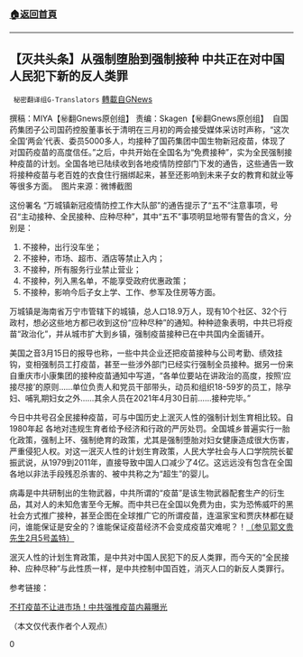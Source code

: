 ###  [:house:返回首頁](https://github.com/ourhimalayas/txt)
---

## 【灭共头条】从强制堕胎到强制接种 中共正在对中国人民犯下新的反人类罪
` 秘密翻译组G-Translators` [轉載自GNews](https://gnews.org/zh-hans/1042548/)

撰稿：MIYA【㊙️翻Gnews原创组】
责编：Skagen【㊙️翻Gnews原创组】
![]()
自国药集团子公司国药控股董事长于清明在三月初的两会接受媒体采访时声称，“这次全国‘两会’代表、委员5000多人，均接种了国药集团中国生物新冠疫苗，体现了对国药疫苗的高度信任。”之后，中共开始在全国名为“免费接种”，实为全民强制接种疫苗的计划。全国各地已陆续收到各地疫情防控部门下发的通告，这些通告一致将接种疫苗与老百姓的衣食住行捆绑起来，甚至还影响到未来子女的教育和就业等等很多方面。
![]()
图片来源：微博截图

这份署名 “万城镇新冠疫情防控工作大队部”的通告提示了“五不”注意事项，号召“主动接种、全民接种、应种尽种”，其中“五不”事项明显地带有警告的含义，分别是：

1. 不接种，出行没车坐；
2. 不接种，市场、超市、酒店等禁止入内；
3. 不接种，所有服务行业禁止营业；
4. 不接种，列入黑名单，不能享受政府优惠政策；
5. 不接种，影响今后子女上学、工作、参军及住房等方面。


万城镇是海南省万宁市管辖下的城镇，总人口18.9万人，现有10个社区、32个行政村，想必这些地方都已收到这份“应种尽种”的通知。种种迹象表明，中共已将疫苗“政治化”，并从城市扩大到乡镇，强制疫苗接种已在中共国内全面铺开。

美国之音3月15日的报导也称，一些中共企业还把疫苗接种与公司考勤、绩效挂钩，变相强制员工打疫苗，甚至一些涉外部门已经实行强制全员接种。据另一份来自重庆市小康集团的接种疫苗通知中写道，“各单位要站在讲政治的高度，按照‘应接尽接’的原则……单位负责人和党员干部带头，动员和组织18-59岁的员工，除孕妇、哺乳期妇女之外……其余人员在2021年4月30日前……接种完毕。”

今日中共号召全民接种疫苗，可与中国历史上泯灭人性的强制计划生育相比较。自1980年起 各地对违规生育者给予经济和行政的严厉处罚。全国城乡普遍实行一胎化政策，强制上环、强制绝育的政策，尤其是强制堕胎对妇女健康造成很大伤害，严重侵犯人权。对这一泯灭人性的计划生育政策，人民大学社会与人口学院院长翟振武说，从1979到2011年，直接导致中国人口减少了4亿。这远远没有包含在全国各地以非法手段残忍杀害的、被中共称之为“超生”的婴儿。

病毒是中共研制出的生物武器，中共所谓的“疫苗”是该生物武器配套生产的衍生品，其对人的未知危害至今无解。而中共已在全国以免费为由，实为恐怖威吓的黑社会方式推广接种，甚至企图在全球推广它的所谓疫苗，连温家宝和贾庆林都在疑问，谁能保证是安全的？谁能保证疫苗经济不会变成疫苗灾难呢？！[（参见郭文贵先生2月5号盖特）](https://gtv.org/getter/601d8fd4f5b9e26ca9d88eca)

泯灭人性的计划生育政策，是中共对中国人民犯下的反人类罪，而今天的“全民接种、应种尽种”与此性质一样，是中共控制中国百姓，消灭人口的新反人类罪行。

参考链接：

[不打疫苗不让进市场！中共强推疫苗内幕曝光](https://www.ntdtv.com/gb/mkt_ipad/2021/03/27/a103082549.html)

（本文仅代表作者个人观点）

0
